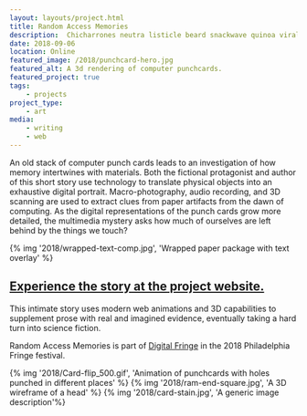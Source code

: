 ```yaml
---
layout: layouts/project.html
title: Random Access Memories
description:  Chicharrones neutra listicle beard snackwave quinoa viral squid tacos single-origin coffee
date: 2018-09-06
location: Online
featured_image: /2018/punchcard-hero.jpg
featured_alt: A 3d rendering of computer punchcards.
featured_project: true
tags: 
    - projects
project_type:
    - art
media: 
    - writing
    - web
---
```




An old stack of computer punch cards leads to an investigation of how memory intertwines with materials. Both the fictional protagonist and author of this short story use technology to translate physical objects into an exhaustive digital portrait. Macro-photography, audio recording, and 3D scanning are used to extract clues from paper artifacts from the dawn of computing. As the digital representations of the punch cards grow more detailed, the multimedia mystery asks how much of ourselves are left behind by the things we touch?

{% img '2018/wrapped-text-comp.jpg', 'Wrapped paper package with text overlay' %}

## [Experience the story at the project website.](https://random-access-memories.netlify.app/)

This intimate story uses modern web animations and 3D capabilities to supplement prose with real and imagined evidence, eventually taking a hard turn into science fiction.

Random Access Memories is part of [Digital Fringe](https://fringearts.com/list-view/digital-fringe-2018/) in the 2018 Philadelphia Fringe festival.

<div class="gallery single-row">
{% img '2018/Card-flip_500.gif', 'Animation of punchcards with holes punched in different places' %}
{% img '2018/ram-end-square.jpg', 'A 3D wireframe of a head' %}
{% img '2018/card-stain.jpg', 'A generic image description'%}
</div>
